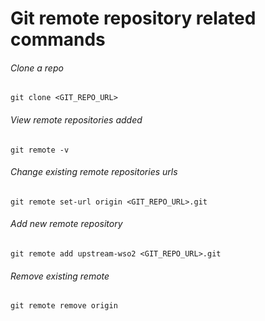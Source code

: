 # Git remote repository related commands

###### Clone a repo

    git clone <GIT_REPO_URL>

###### View remote repositories added

    git remote -v

###### Change existing remote repositories urls

    git remote set-url origin <GIT_REPO_URL>.git

###### Add new remote repository

    git remote add upstream-wso2 <GIT_REPO_URL>.git

###### Remove existing remote

    git remote remove origin
